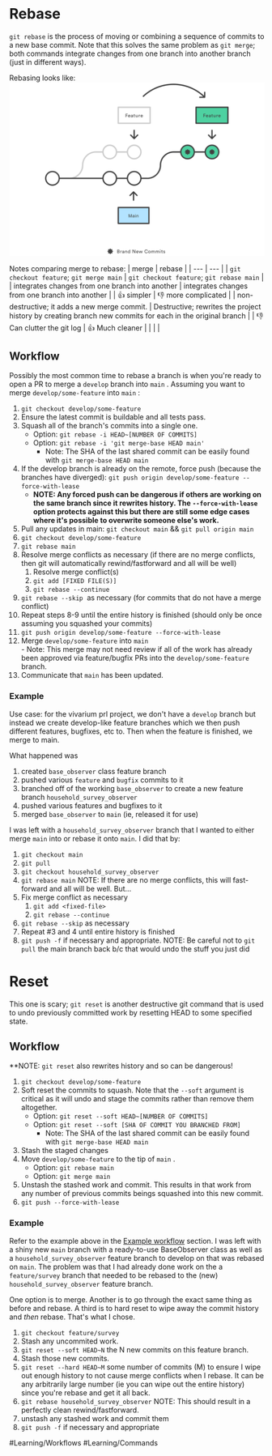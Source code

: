 ```toc

```

# Rebase
`git rebase` is the process of moving or combining a sequence of commits to a new base commit. Note that this solves the same problem as `git merge`; both commands integrate changes from one branch into another branch (just in different ways).

Rebasing looks like:
![](../zAttachments/01%20What%20is%20git%20rebase.svg)

Notes comparing merge to rebase:
| merge | rebase |
| --- | --- |
| `git checkout feature`; `git merge main` | `git checkout feature`; `git rebase main` |
| integrates changes from one branch into another | integrates changes from one branch into another |
| 👍 simpler | 👎 more complicated |
| non-destructive; it adds a new merge commit. | Destructive; rewrites the project history by creating branch new commits for each in the original branch |
| 👎 Can clutter the git log | 👍 Much cleaner |
|  |  |

## Workflow
Possibly the most common time to rebase a branch is when you're ready to open a PR to merge a `develop` branch into `main` . Assuming you want to merge `develop/some-feature` into `main` :
1.  `git checkout develop/some-feature` 
2.  Ensure the latest commit is buildable and all tests pass.
3.  Squash all of the branch's commits into a single one.
    -   Option: `git rebase -i HEAD~[NUMBER OF COMMITS]`
    -   Option: `git rebase -i 'git merge-base HEAD main'` 
        -   Note: The SHA of the last shared commit can be easily found with `git merge-base HEAD main`
4.  If the develop branch is already on the remote, force push (because the branches have diverged): `git push origin develop/some-feature --force-with-lease` 
	- **NOTE: Any forced push can be dangerous if others are working on the same branch since it rewrites history. The `--force-with-lease`  option protects against this but there are still some edge cases where it's possible to overwrite someone else's work.** 
5.  Pull any updates in main: `git checkout main` && `git pull origin main` 
6.  `git checkout develop/some-feature` 
7.  `git rebase main` 
8.  Resolve merge conflicts as necessary (if there are no merge conflicts, then git will automatically rewind/fastforward and all will be well)
    1.  Resolve merge conflict(s)
    2.  `git add [FIXED FILE(S)]` 
    3.  `git rebase --continue` 
9.  `git rebase --skip`  as necessary (for commits that do not have a merge conflict)
10.  Repeat steps 8-9 until the entire history is finished (should only be once assuming you squashed your commits)
11.  `git push origin develop/some-feature --force-with-lease`
12.  Merge `develop/some-feature` into `main`   
    -   Note: This merge may not need review if all of the work has already been approved via feature/bugfix PRs into the `develop/some-feature`  branch.
13.  Communicate that `main` has been updated.

### Example
Use case: for the vivarium prl project, we don't have a `develop` branch but instead we create develop-like feature branches which we then push different features, bugfixes, etc to. Then when the feature is finished, we merge to main.

What happened was
1. created `base_observer` class feature branch
2. pushed various `feature` and `bugfix` commits to it
3. branched off of the working `base_observer` to create a new feature branch `household_survey_observer`
4. pushed various features and bugfixes to it
5. merged `base_observer` to `main` (ie, released it for use)

I was left with a `household_survey_observer` branch that I wanted to either merge `main` into or  rebase it onto `main`. I did that by:
1. `git checkout main`
2. `git pull`
3. `git checkout household_survey_observer`
4. `git rebase main`
	NOTE: If there are no merge conflicts, this will fast-forward and all will be well. But...
3. Fix merge conflict as necessary
	1. `git add <fixed-file>`
	2. `git rebase --continue`
4. `git rebase --skip` as necessary
5. Repeat #3 and 4 until entire history is finished
6. `git push -f` if necessary and appropriate. 
	NOTE: Be careful not to `git pull` the main branch back b/c that would undo the stuff you just did

# Reset
This one is scary; `git reset` is another destructive git command that is used to undo previously committed work by resetting HEAD to some specified state.

## Workflow
**NOTE: `git reset`  also rewrites history and so can be dangerous!
1.  `git checkout develop/some-feature` 
2.  Soft reset the commits to squash. Note that the `--soft` argument is critical as it will undo and stage the commits rather than remove them altogether.
    -   Option: `git reset --soft HEAD~[NUMBER OF COMMITS]` 
    -   Option: `git reset --soft [SHA OF COMMIT YOU BRANCHED FROM]` 
        -   Note: The SHA of the last shared commit can be easily found with `git merge-base HEAD main`
3.  Stash the staged changes
4.  Move `develop/some-feature` to the tip of `main` .
    -   Option: `git rebase main` 
    -   Option: `git merge main` 
5.  Unstash the stashed work and commit. This results in that work from any number of previous commits beings squashed into this new commit.
6.  `git push --force-with-lease`

### Example
Refer to the example above in the [Example workflow](#Example%20workflow) section. I was left with a shiny new `main` branch with a ready-to-use BaseObserver class as well as a `household_survey_observer` feature branch to develop on that was rebased on `main`. The problem was that I had already done work on the a `feature/survey` branch that needed to be rebased to the (new) `household_survey_observer` feature branch. 

One option is to merge. Another is to go through the exact same thing as before and rebase. A third is to hard reset to wipe away the commit history and *then* rebase. That's what I chose.
1. `git checkout feature/survey`
2. Stash any uncommited work.
3. `git reset --soft HEAD~N` the N new commits on this feature branch.
4. Stash those new commits.
5. `git reset --hard HEAD~M` some number of commits (M) to ensure I wipe out enough history to not cause merge conflicts when I rebase. It can be any arbitrarily large number (ie you can wipe out the entire history) since you're rebase and get it all back.
6. `git rebase household_survey_observer`
	NOTE: This should result in a perfectly clean rewind/fastforward.
7. unstash any stashed work and commit them
8. `git push -f` if necessary and appropriate



#Learning/Workflows #Learning/Commands 